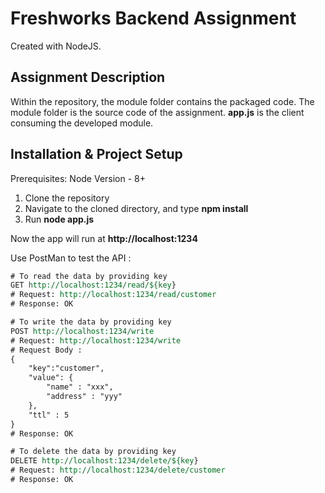 # Freshworks Backend Assignment

Created with NodeJS. 

## Assignment Description

Within the repository, the module folder contains the packaged code. The module folder is the source code of the assignment. **app.js** is the client consuming the developed module. 

## Installation & Project Setup

Prerequisites: 
Node Version - 8+

1. Clone the repository
2. Navigate to the cloned directory, and type **npm install**
3. Run **node app.js**

Now the app will run at **http://localhost:1234**

Use PostMan to test the API :

```REST
# To read the data by providing key
GET http://localhost:1234/read/${key}
# Request: http://localhost:1234/read/customer
# Response: OK

# To write the data by providing key
POST http://localhost:1234/write
# Request: http://localhost:1234/write
# Request Body : 
{
	"key":"customer",
	"value": {
        "name" : "xxx",
        "address" : "yyy"
	},
	"ttl" : 5
}
# Response: OK

# To delete the data by providing key
DELETE http://localhost:1234/delete/${key}
# Request: http://localhost:1234/delete/customer
# Response: OK
